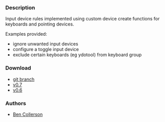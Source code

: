 ### Description

Input device rules implemented using custom device create functions for
keyboards and pointing devices.

Examples provided:

- ignore unwanted input devices
- configure a toggle input device
- exclude certain keyboards (eg ydotool) from keyboard group

### Download
- [git branch](https://codeberg.org/bencc/dwl/src/branch/inputdevicerules)
- [v0.7](https://codeberg.org/dwl/dwl-patches/raw/branch/main/patches/inputdevicerules/inputdevicerules-v0.7.patch)
- [v0.6](https://codeberg.org/dwl/dwl-patches/raw/branch/main/patches/inputdevicerules/inputdevicerules-v0.6.patch)

### Authors
- [Ben Collerson](https://codeberg.org/bencc)
